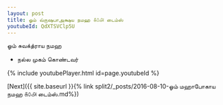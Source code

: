```yaml
---
layout: post
title: ஓம் வ்ருஷபாஅக்ஷய நமஹ ௧௦௮ டைம்ஸ்
youtubeId: QdXTSVClp5U
---
```

 
 
 ஓம் சுவக்த்ராய நமஹ  
 
 -  நல்ல முகம் கொண்டவர் 
 
  
 
  
 
 
 
 
 
 


{% include youtubePlayer.html id=page.youtubeId %}
 
[Next]({{ site.baseurl }}{% link  split2/_posts/2016-08-10-ஓம் மஹாபோகாய நமஹ ௧௦௮ டைம்ஸ்.md%})
 

